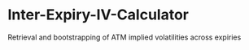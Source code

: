 # Inter-Expiry-IV-Calculator
Retrieval and bootstrapping of ATM implied volatilities across expiries
